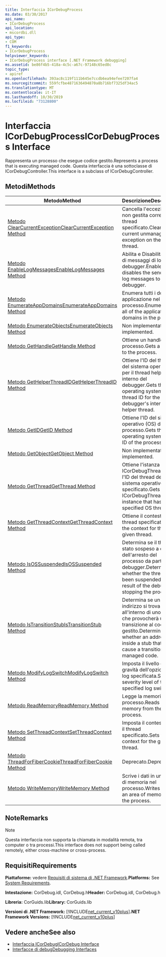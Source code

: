 ```yaml
---
title: Interfaccia ICorDebugProcess
ms.date: 03/30/2017
api_name:
- ICorDebugProcess
api_location:
- mscordbi.dll
api_type:
- COM
f1_keywords:
- ICorDebugProcess
helpviewer_keywords:
- ICorDebugProcess interface [.NET Framework debugging]
ms.assetid: be86f4b5-418a-4c5c-a67c-97148c65ed8c
topic_type:
- apiref
ms.openlocfilehash: 393ac8c119f111b645e7ccdb6ea94efee7207fa4
ms.sourcegitcommit: 559fcfbe4871636494870a8b716bf7325df34ac5
ms.translationtype: MT
ms.contentlocale: it-IT
ms.lasthandoff: 10/30/2019
ms.locfileid: "73128800"
---
```

# <a name="icordebugprocess-interface"></a><span data-ttu-id="85795-102">Interfaccia ICorDebugProcess</span><span class="sxs-lookup"><span data-stu-id="85795-102">ICorDebugProcess Interface</span></span>
<span data-ttu-id="85795-103">Rappresenta un processo che esegue codice gestito.</span><span class="sxs-lookup"><span data-stu-id="85795-103">Represents a process that is executing managed code.</span></span> <span data-ttu-id="85795-104">Questa interfaccia è una sottoclasse di ICorDebugController.</span><span class="sxs-lookup"><span data-stu-id="85795-104">This interface is a subclass of ICorDebugController.</span></span>  
  
## <a name="methods"></a><span data-ttu-id="85795-105">Metodi</span><span class="sxs-lookup"><span data-stu-id="85795-105">Methods</span></span>  
  
|<span data-ttu-id="85795-106">Metodo</span><span class="sxs-lookup"><span data-stu-id="85795-106">Method</span></span>|<span data-ttu-id="85795-107">Descrizione</span><span class="sxs-lookup"><span data-stu-id="85795-107">Description</span></span>|  
|------------|-----------------|  
|[<span data-ttu-id="85795-108">Metodo ClearCurrentException</span><span class="sxs-lookup"><span data-stu-id="85795-108">ClearCurrentException Method</span></span>](../../../../docs/framework/unmanaged-api/debugging/icordebugprocess-clearcurrentexception-method.md)|<span data-ttu-id="85795-109">Cancella l'eccezione non gestita corrente sul thread specificato.</span><span class="sxs-lookup"><span data-stu-id="85795-109">Clears the current unmanaged exception on the given thread.</span></span>|  
|[<span data-ttu-id="85795-110">Metodo EnableLogMessages</span><span class="sxs-lookup"><span data-stu-id="85795-110">EnableLogMessages Method</span></span>](../../../../docs/framework/unmanaged-api/debugging/icordebugprocess-enablelogmessages-method.md)|<span data-ttu-id="85795-111">Abilita e Disabilita l'invio di messaggi di log al debugger.</span><span class="sxs-lookup"><span data-stu-id="85795-111">Enables and disables the sending of log messages to the debugger.</span></span>|  
|[<span data-ttu-id="85795-112">Metodo EnumerateAppDomains</span><span class="sxs-lookup"><span data-stu-id="85795-112">EnumerateAppDomains Method</span></span>](../../../../docs/framework/unmanaged-api/debugging/icordebugprocess-enumerateappdomains-method.md)|<span data-ttu-id="85795-113">Enumera tutti i domini applicazione nel processo.</span><span class="sxs-lookup"><span data-stu-id="85795-113">Enumerates all of the application domains in the process.</span></span>|  
|[<span data-ttu-id="85795-114">Metodo EnumerateObjects</span><span class="sxs-lookup"><span data-stu-id="85795-114">EnumerateObjects Method</span></span>](../../../../docs/framework/unmanaged-api/debugging/icordebugprocess-enumerateobjects-method.md)|<span data-ttu-id="85795-115">Non implementato.</span><span class="sxs-lookup"><span data-stu-id="85795-115">Not implemented.</span></span>|  
|[<span data-ttu-id="85795-116">Metodo GetHandle</span><span class="sxs-lookup"><span data-stu-id="85795-116">GetHandle Method</span></span>](../../../../docs/framework/unmanaged-api/debugging/icordebugprocess-gethandle-method.md)|<span data-ttu-id="85795-117">Ottiene un handle per il processo.</span><span class="sxs-lookup"><span data-stu-id="85795-117">Gets a handle to the process.</span></span>|  
|[<span data-ttu-id="85795-118">Metodo GetHelperThreadID</span><span class="sxs-lookup"><span data-stu-id="85795-118">GetHelperThreadID Method</span></span>](../../../../docs/framework/unmanaged-api/debugging/icordebugprocess-gethelperthreadid-method.md)|<span data-ttu-id="85795-119">Ottiene l'ID del thread del sistema operativo per il thread helper interno del debugger.</span><span class="sxs-lookup"><span data-stu-id="85795-119">Gets the operating system (OS) thread ID for the debugger's internal helper thread.</span></span>|  
|[<span data-ttu-id="85795-120">Metodo GetID</span><span class="sxs-lookup"><span data-stu-id="85795-120">GetID Method</span></span>](../../../../docs/framework/unmanaged-api/debugging/icordebugprocess-getid-method.md)|<span data-ttu-id="85795-121">Ottiene l'ID del sistema operativo (OS) del processo.</span><span class="sxs-lookup"><span data-stu-id="85795-121">Gets the operating system (OS) ID of the process.</span></span>|  
|[<span data-ttu-id="85795-122">Metodo GetObject</span><span class="sxs-lookup"><span data-stu-id="85795-122">GetObject Method</span></span>](../../../../docs/framework/unmanaged-api/debugging/icordebugprocess-getobject-method.md)|<span data-ttu-id="85795-123">Non implementato.</span><span class="sxs-lookup"><span data-stu-id="85795-123">Not implemented.</span></span>|  
|[<span data-ttu-id="85795-124">Metodo GetThread</span><span class="sxs-lookup"><span data-stu-id="85795-124">GetThread Method</span></span>](../../../../docs/framework/unmanaged-api/debugging/icordebugprocess-getthread-method.md)|<span data-ttu-id="85795-125">Ottiene l'istanza di ICorDebugThread con l'ID del thread del sistema operativo specificato.</span><span class="sxs-lookup"><span data-stu-id="85795-125">Gets the ICorDebugThread instance that has the specified OS thread ID.</span></span>|  
|[<span data-ttu-id="85795-126">Metodo GetThreadContext</span><span class="sxs-lookup"><span data-stu-id="85795-126">GetThreadContext Method</span></span>](../../../../docs/framework/unmanaged-api/debugging/icordebugprocess-getthreadcontext-method.md)|<span data-ttu-id="85795-127">Ottiene il contesto per il thread specificato.</span><span class="sxs-lookup"><span data-stu-id="85795-127">Gets the context for the given thread.</span></span>|  
|[<span data-ttu-id="85795-128">Metodo IsOSSuspended</span><span class="sxs-lookup"><span data-stu-id="85795-128">IsOSSuspended Method</span></span>](../../../../docs/framework/unmanaged-api/debugging/icordebugprocess-isossuspended-method.md)|<span data-ttu-id="85795-129">Determina se il thread è stato sospeso a causa dell'arresto del processo da parte del debugger.</span><span class="sxs-lookup"><span data-stu-id="85795-129">Determines whether the thread has been suspended as a result of the debugger stopping the process.</span></span>|  
|[<span data-ttu-id="85795-130">Metodo IsTransitionStub</span><span class="sxs-lookup"><span data-stu-id="85795-130">IsTransitionStub Method</span></span>](../../../../docs/framework/unmanaged-api/debugging/icordebugprocess-istransitionstub-method.md)|<span data-ttu-id="85795-131">Determina se un indirizzo si trova all'interno di uno stub che provocherà una transizione al codice gestito.</span><span class="sxs-lookup"><span data-stu-id="85795-131">Determines whether an address is inside a stub that will cause a transition to managed code.</span></span>|  
|[<span data-ttu-id="85795-132">Metodo ModifyLogSwitch</span><span class="sxs-lookup"><span data-stu-id="85795-132">ModifyLogSwitch Method</span></span>](../../../../docs/framework/unmanaged-api/debugging/icordebugprocess-modifylogswitch-method.md)|<span data-ttu-id="85795-133">Imposta il livello di gravità dell'opzione di log specificata.</span><span class="sxs-lookup"><span data-stu-id="85795-133">Sets the severity level of the specified log switch.</span></span>|  
|[<span data-ttu-id="85795-134">Metodo ReadMemory</span><span class="sxs-lookup"><span data-stu-id="85795-134">ReadMemory Method</span></span>](../../../../docs/framework/unmanaged-api/debugging/icordebugprocess-readmemory-method.md)|<span data-ttu-id="85795-135">Legge la memoria dal processo.</span><span class="sxs-lookup"><span data-stu-id="85795-135">Reads memory from the process.</span></span>|  
|[<span data-ttu-id="85795-136">Metodo SetThreadContext</span><span class="sxs-lookup"><span data-stu-id="85795-136">SetThreadContext Method</span></span>](../../../../docs/framework/unmanaged-api/debugging/icordebugprocess-setthreadcontext-method.md)|<span data-ttu-id="85795-137">Imposta il contesto per il thread specificato.</span><span class="sxs-lookup"><span data-stu-id="85795-137">Sets the context for the given thread.</span></span>|  
|[<span data-ttu-id="85795-138">Metodo ThreadForFiberCookie</span><span class="sxs-lookup"><span data-stu-id="85795-138">ThreadForFiberCookie Method</span></span>](../../../../docs/framework/unmanaged-api/debugging/icordebugprocess-threadforfibercookie-method.md)|<span data-ttu-id="85795-139">Deprecato.</span><span class="sxs-lookup"><span data-stu-id="85795-139">Deprecated.</span></span>|  
|[<span data-ttu-id="85795-140">Metodo WriteMemory</span><span class="sxs-lookup"><span data-stu-id="85795-140">WriteMemory Method</span></span>](../../../../docs/framework/unmanaged-api/debugging/icordebugprocess-writememory-method.md)|<span data-ttu-id="85795-141">Scrive i dati in un'area di memoria nel processo.</span><span class="sxs-lookup"><span data-stu-id="85795-141">Writes data to an area of memory in the process.</span></span>|  
  
## <a name="remarks"></a><span data-ttu-id="85795-142">Note</span><span class="sxs-lookup"><span data-stu-id="85795-142">Remarks</span></span>  
  
> [!NOTE]
> <span data-ttu-id="85795-143">Questa interfaccia non supporta la chiamata in modalità remota, tra computer o tra processi.</span><span class="sxs-lookup"><span data-stu-id="85795-143">This interface does not support being called remotely, either cross-machine or cross-process.</span></span>  
  
## <a name="requirements"></a><span data-ttu-id="85795-144">Requisiti</span><span class="sxs-lookup"><span data-stu-id="85795-144">Requirements</span></span>  
 <span data-ttu-id="85795-145">**Piattaforme:** vedere [Requisiti di sistema di .NET Framework](../../../../docs/framework/get-started/system-requirements.md).</span><span class="sxs-lookup"><span data-stu-id="85795-145">**Platforms:** See [System Requirements](../../../../docs/framework/get-started/system-requirements.md).</span></span>  
  
 <span data-ttu-id="85795-146">**Intestazione:** CorDebug.idl, CorDebug.h</span><span class="sxs-lookup"><span data-stu-id="85795-146">**Header:** CorDebug.idl, CorDebug.h</span></span>  
  
 <span data-ttu-id="85795-147">**Libreria:** CorGuids.lib</span><span class="sxs-lookup"><span data-stu-id="85795-147">**Library:** CorGuids.lib</span></span>  
  
 <span data-ttu-id="85795-148">**Versioni di .NET Framework:** [!INCLUDE[net_current_v10plus](../../../../includes/net-current-v10plus-md.md)]</span><span class="sxs-lookup"><span data-stu-id="85795-148">**.NET Framework Versions:** [!INCLUDE[net_current_v10plus](../../../../includes/net-current-v10plus-md.md)]</span></span>  
  
## <a name="see-also"></a><span data-ttu-id="85795-149">Vedere anche</span><span class="sxs-lookup"><span data-stu-id="85795-149">See also</span></span>

- [<span data-ttu-id="85795-150">Interfaccia ICorDebug</span><span class="sxs-lookup"><span data-stu-id="85795-150">ICorDebug Interface</span></span>](../../../../docs/framework/unmanaged-api/debugging/icordebug-interface.md)
- [<span data-ttu-id="85795-151">Interfacce di debug</span><span class="sxs-lookup"><span data-stu-id="85795-151">Debugging Interfaces</span></span>](../../../../docs/framework/unmanaged-api/debugging/debugging-interfaces.md)
